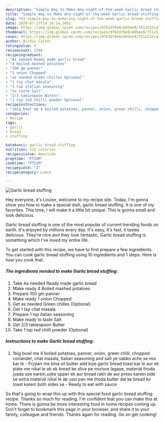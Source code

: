 ```yaml
---
description: "Simple Way to Make Any-night-of-the-week Garlic bread stuffing"
title: "Simple Way to Make Any-night-of-the-week Garlic bread stuffing"
slug: 743-simple-way-to-make-any-night-of-the-week-garlic-bread-stuffing
date: 2020-07-27T14:16:14.345Z
image: https://img-global.cpcdn.com/recipes/0763d39e8c685ee9/751x532cq70/garlic-bread-stuffing-recipe-main-photo.jpg
thumbnail: https://img-global.cpcdn.com/recipes/0763d39e8c685ee9/751x532cq70/garlic-bread-stuffing-recipe-main-photo.jpg
cover: https://img-global.cpcdn.com/recipes/0763d39e8c685ee9/751x532cq70/garlic-bread-stuffing-recipe-main-photo.jpg
author: Birdie Carter
ratingvalue: 5
reviewcount: 2386
recipeingredient:
- "As needed Ready made garlic bread"
- "4 Boiled mashed potatoes"
- "100 gm panner"
- "1 onion Chopped"
- "as needed Green chilles Optional"
- "1 tsp chat masala"
- "1 tsp italian seasoning"
- "to taste Salt"
- "2/3 tablespoon Butter"
- "1 tsp red chilli powder Optional"
recipeinstructions:
- "1big bowl me 4 boiled potatoes, panner, onion, green chilli, chopped coriander, chat masala, Italian seasoning and salt ye sabko ache se mix kar le  Frypan me bina oil butter add kiye garlic bread toast kar le aur ek plate me nikal le ab ek bread ke slice pe mixture lagaye, material thoda jyada use karein,uske upper ek aur bread rakh de aur press karein side se extra material nikal le ab ussi pan me thoda butter dal ke bread ko toast karein both sides se Ready to eat with sauce"
categories:
- Recipe
tags:
- garlic
- bread
- stuffing

katakunci: garlic bread stuffing 
nutrition: 131 calories
recipecuisine: American
preptime: "PT34M"
cooktime: "PT52M"
recipeyield: "3"
recipecategory: Lunch

---
```



![Garlic bread stuffing](https://img-global.cpcdn.com/recipes/0763d39e8c685ee9/751x532cq70/garlic-bread-stuffing-recipe-main-photo.jpg)

Hey everyone, it's Louise, welcome to my recipe site. Today, I'm gonna show you how to make a special dish, garlic bread stuffing. It is one of my favorites. This time, I will make it a little bit unique. This is gonna smell and look delicious.



Garlic bread stuffing is one of the most popular of current trending foods on earth. It's enjoyed by millions every day. It's easy, it's fast, it tastes delicious. They're nice and they look fantastic. Garlic bread stuffing is something which I've loved my entire life.


To get started with this recipe, we have to first prepare a few ingredients. You can cook garlic bread stuffing using 10 ingredients and 1 steps. Here is how you cook that.

<!--inarticleads1-->

##### The ingredients needed to make Garlic bread stuffing:

1. Take As needed Ready made garlic bread
1. Make ready 4 Boiled mashed potatoes
1. Prepare 100 gm panner
1. Make ready 1 onion Chopped
1. Get as needed Green chilles (Optional)
1. Get 1 tsp chat masala
1. Prepare 1 tsp italian seasoning
1. Make ready to taste Salt
1. Get 2/3 tablespoon Butter
1. Take 1 tsp red chilli powder (Optional)




<!--inarticleads2-->

##### Instructions to make Garlic bread stuffing:

1. 1big bowl me 4 boiled potatoes, panner, onion, green chilli, chopped coriander, chat masala, Italian seasoning and salt ye sabko ache se mix kar le  - Frypan me bina oil butter add kiye garlic bread toast kar le aur ek plate me nikal le ab ek bread ke slice pe mixture lagaye, material thoda jyada use karein,uske upper ek aur bread rakh de aur press karein side se extra material nikal le ab ussi pan me thoda butter dal ke bread ko toast karein both sides se - Ready to eat with sauce




So that's going to wrap this up with this special food garlic bread stuffing recipe. Thanks so much for reading. I'm confident that you can make this at home. There is gonna be more interesting food in home recipes coming up. Don't forget to bookmark this page in your browser, and share it to your family, colleague and friends. Thanks again for reading. Go on get cooking!
